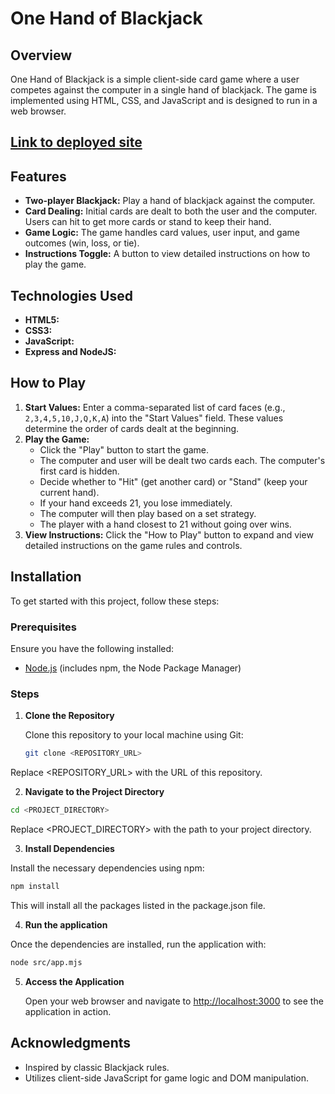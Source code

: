# One Hand of Blackjack

## Overview

One Hand of Blackjack is a simple client-side card game where a user competes against the computer in a single hand of blackjack. The game is implemented using HTML, CSS, and JavaScript and is designed to run in a web browser.

## [Link to deployed site](https://one-hand-blackjack.vercel.app/)

## Features

- **Two-player Blackjack:** Play a hand of blackjack against the computer.
- **Card Dealing:** Initial cards are dealt to both the user and the computer. Users can hit to get more cards or stand to keep their hand.
- **Game Logic:** The game handles card values, user input, and game outcomes (win, loss, or tie).
- **Instructions Toggle:** A button to view detailed instructions on how to play the game.

## Technologies Used

- **HTML5:**
- **CSS3:** 
- **JavaScript:** 
- **Express and NodeJS:** 

## How to Play

1. **Start Values:** Enter a comma-separated list of card faces (e.g., `2,3,4,5,10,J,Q,K,A`) into the "Start Values" field. These values determine the order of cards dealt at the beginning.
2. **Play the Game:**
   - Click the "Play" button to start the game.
   - The computer and user will be dealt two cards each. The computer's first card is hidden.
   - Decide whether to "Hit" (get another card) or "Stand" (keep your current hand).
   - If your hand exceeds 21, you lose immediately.
   - The computer will then play based on a set strategy.
   - The player with a hand closest to 21 without going over wins.
3. **View Instructions:** Click the "How to Play" button to expand and view detailed instructions on the game rules and controls.

## Installation

To get started with this project, follow these steps:

### Prerequisites

Ensure you have the following installed:

- [Node.js](https://nodejs.org/) (includes npm, the Node Package Manager)

### Steps

1. **Clone the Repository**

   Clone this repository to your local machine using Git:

   ```bash
   git clone <REPOSITORY_URL>
   ```
  Replace <REPOSITORY_URL> with the URL of this repository.

2. **Navigate to the Project Directory**

  ```bash
  cd <PROJECT_DIRECTORY>
  ```
  Replace <PROJECT_DIRECTORY> with the path to your project directory.

3. **Install Dependencies**

  Install the necessary dependencies using npm:

  ```bash
  npm install
  ```
  This will install all the packages listed in the package.json file.

4. **Run the application**

  Once the dependencies are installed, run the application with:

  ```bash
  node src/app.mjs
  ```

5. **Access the Application**

   Open your web browser and navigate to [http://localhost:3000](http://localhost:3000) to see the application in action.


## Acknowledgments
- Inspired by classic Blackjack rules.
- Utilizes client-side JavaScript for game logic and DOM manipulation.

